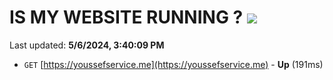 # IS MY WEBSITE RUNNING ? [![](https://img.shields.io/static/v1?label=Sponsor&message=%E2%9D%A4&logo=GitHub&color=%23fe8e86)](https://github.com/sponsors/<username>)

Last updated: **5/6/2024, 3:40:09 PM**

- `GET` [https://youssefservice.me](https://youssefservice.me) - **Up** (191ms)
